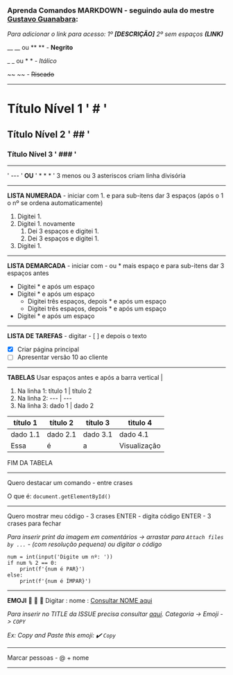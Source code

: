 ### Aprenda Comandos MARKDOWN - seguindo aula do mestre [Gustavo Guanabara](https://github.com/gustavoguanabara):
*Para adicionar o link para acesso: 1º **[DESCRIÇÃO]** 2º sem espaços **(LINK)***

__   __   ou   **   ** - **Negrito**

_   _ ou *   * - _Itálico_

~~   ~~ - ~~Riscado~~
***
# Título Nível 1   '   #   '
## Título Nível 2   '   ##   '
### Título Nível 3   '   ###   '
***
'   ---    '   **OU**   '   * * *   ' 3 menos ou 3 asteriscos criam linha divisória 
***
**LISTA NUMERADA** - iniciar com 1. e para sub-itens dar 3 espaços (após o 1 o nº se ordena automaticamente)
1. Digitei 1.
1. Digitei 1. novamente
   1. Dei 3 espaços e digitei 1.
   1. Dei 3 espaços e digitei 1.
1. Digitei 1.
---
**LISTA DEMARCADA** - iniciar com - ou * mais espaço e para sub-itens dar 3 espaços antes

* Digitei * e após um espaço
* Digitei * e após um espaço
   * Digitei três espaços, depois * e após um espaço
   * Digitei três espaços, depois * e após um espaço
* Digitei * e após um espaço
---
**LISTA DE TAREFAS** - digitar - [ ] e depois o texto
- [x] Criar página principal
- [ ] Apresentar versão 10 ao cliente
---
**TABELAS** Usar espaços antes e após a barra vertical |
1. Na linha 1: título 1 | título 2
1. Na linha 2: --- | ---
1. Na linha 3: dado 1 | dado 2

título 1 | título 2 | título 3 | tìtulo 4
--- | --- | --- | ---
dado 1.1 | dado 2.1 | dado 3.1 | dado 4.1
Essa | é | a | Visualização

FIM DA TABELA
***
Quero destacar um comando - entre crases  

O que é: `document.getElementById()`
***
Quero mostrar meu código - 3 crases ENTER - digita código ENTER - 3 crases para fechar

*Para inserir print da imagem em comentários -> arrastar para `Attach files by ...`  - (com resolução pequena) ou digitar o código*
```
num = int(input('Digite um nº: '))
if num % 2 == 0:
    print(f'{num é PAR}')
else:
    print(f'{num é ÍMPAR}')
```
---
**EMOJI** :sparkling_heart: :sparkling_heart: :sparkling_heart:
Digitar : nome :  [Consultar NOME aqui](https://github.com/ikatyang/emoji-cheat-sheet)

*Para inserir no TITLE da ISSUE precisa consultar [aqui](https://emojipedia.org/). Categoria -> Emoji -> `COPY`*

*Ex: Copy and Paste this emoji: ✔️ `Copy`*

---

Marcar pessoas - @ + nome

---


